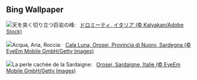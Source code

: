 ## Bing Wallpaper
![](https://www.bing.com/th?id=OHR.SecedaPeak_JA-JP7772253981_UHD.jpg&w=1000)天を突く切り立つ巨岩の峰:&nbsp;&ensp;[ドロミーティ, イタリア (© Kalyakan/Adobe Stock)](https://www.bing.com/th?id=OHR.SecedaPeak_JA-JP7772253981_UHD.jpg)
<br><br/>
![](https://www.bing.com/th?id=OHR.OroseiSardegna_IT-IT2532664756_UHD.jpg&w=1000)Acqua, Aria, Roccia:&nbsp;&ensp;[Cala Luna, Orosei, Provincia di Nuoro, Sardegna (© EyeEm Mobile GmbH/Getty Images)](https://www.bing.com/th?id=OHR.OroseiSardegna_IT-IT2532664756_UHD.jpg)
<br><br/>
![](https://www.bing.com/th?id=OHR.OroseiSardegna_FR-FR4370872020_UHD.jpg&w=1000)La perle cachée de la Sardaigne:&nbsp;&ensp;[Orosei, Sardaigne, Italie (© EyeEm Mobile GmbH/Getty Images)](https://www.bing.com/th?id=OHR.OroseiSardegna_FR-FR4370872020_UHD.jpg)
<br><br/>
